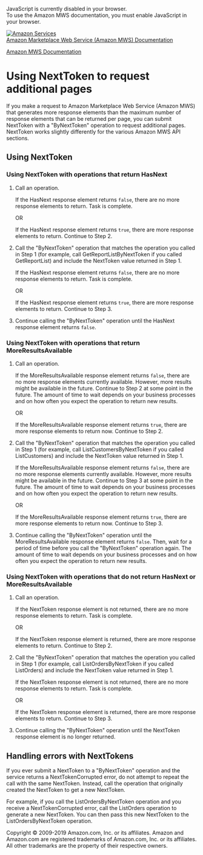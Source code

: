 <div id="MWSDX_noscript">

JavaScript is currently disabled in your browser.  
To use the Amazon MWS documentation, you must enable JavaScript in your
browser.

</div>

<div id="MWSDX_divtop">

[![Amazon
Services](https://images-na.ssl-images-amazon.com/images/G/08/mwsportal/fr_FR/amazonservices.gif "Amazon Services")](http://services.amazon.fr)  
<span id="MWSDX_titlebar">[Amazon Marketplace Web Service (Amazon MWS)
Documentation](https://developer.amazonservices.fr/gp/mws/docs.html)</span>

</div>

<div id="MWSDX_divbottom">

<div id="MWSDX_divleft">

<div id="MWSDX_toc">

</div>

</div>

<div id="MWSDX_divright">

<div id="MWSDX_content">

<span id="MWSDX_breadcrumbs">[Amazon MWS
Documentation](https://developer.amazonservices.fr/gp/mws/docs.html)</span>

<div id="DG_NextToken" class="nested0">

Using NextToken to request additional pages
===========================================

<div class="body">

If you make a request to <span class="ph">Amazon Marketplace Web Service
(Amazon MWS)</span> that generates more response elements than the
maximum number of response elements that can be returned per page, you
can submit <span class="keyword parmname">NextToken</span> with a
"ByNextToken" operation to request additional pages. <span
class="keyword parmname">NextToken</span> works slightly differently for
the various <span class="ph">Amazon MWS</span> API sections.

</div>

<div id="Using" class="topic nested1">

Using NextToken
---------------

<div class="body">

<div class="section">

### Using NextToken with operations that return HasNext

1.  Call an operation.

    If the <span class="keyword parmname">HasNext</span> response
    element returns `false`, there are no more response elements to
    return. Task is complete.

    OR

    If the <span class="keyword parmname">HasNext</span> response
    element returns `true`, there are more response elements to return.
    Continue to Step 2.

2.  Call the "ByNextToken" operation that matches the operation you
    called in Step 1 (for example, call <span
    class="keyword apiname">GetReportListByNextToken</span> if you
    called <span class="keyword apiname">GetReportList</span>) and
    include the <span class="keyword parmname">NextToken</span> value
    returned in Step 1.

    If the <span class="keyword parmname">HasNext</span> response
    element returns `false`, there are no more response elements to
    return. Task is complete.

    OR

    If the <span class="keyword parmname">HasNext</span> response
    element returns `true`, there are more response elements to return.
    Continue to Step 3.

3.  Continue calling the "ByNextToken" operation until the <span
    class="keyword parmname">HasNext</span> response element returns
    `false`.

</div>

<div class="section">

### Using NextToken with operations that return MoreResultsAvailable

1.  Call an operation.

    If the <span class="keyword parmname">MoreResultsAvailable</span>
    response element returns `false`, there are no more response
    elements currently available. However, more results might be
    available in the future. Continue to Step 2 at some point in the
    future. The amount of time to wait depends on your business
    processes and on how often you expect the operation to return new
    results.

    OR

    If the <span class="keyword parmname">MoreResultsAvailable</span>
    response element returns `true`, there are more response elements to
    return now. Continue to Step 2.

2.  Call the "ByNextToken" operation that matches the operation you
    called in Step 1 (for example, call <span
    class="keyword apiname">ListCustomersByNextToken</span> if you
    called <span class="keyword apiname">ListCustomers</span>) and
    include the <span class="keyword parmname">NextToken</span> value
    returned in Step 1.

    If the <span class="keyword parmname">MoreResultsAvailable</span>
    response element returns `false`, there are no more response
    elements currently available. However, more results might be
    available in the future. Continue to Step 3 at some point in the
    future. The amount of time to wait depends on your business
    processes and on how often you expect the operation to return new
    results.

    OR

    If the <span class="keyword parmname">MoreResultsAvailable</span>
    response element returns `true`, there are more response elements to
    return now. Continue to Step 3.

3.  Continue calling the "ByNextToken" operation until the <span
    class="keyword parmname">MoreResultsAvailable</span> response
    element returns `false`. Then, wait for a period of time before you
    call the "ByNextToken" operation again. The amount of time to wait
    depends on your business processes and on how often you expect the
    operation to return new results.

</div>

<div class="section">

### Using NextToken with operations that do not return HasNext or MoreResultsAvailable

1.  Call an operation.

    If the <span class="keyword parmname">NextToken</span> response
    element is not returned, there are no more response elements to
    return. Task is complete.

    OR

    If the <span class="keyword parmname">NextToken</span> response
    element is returned, there are more response elements to return.
    Continue to Step 2.

2.  Call the "ByNextToken" operation that matches the operation you
    called in Step 1 (for example, call <span
    class="keyword apiname">ListOrdersByNextToken</span> if you called
    <span class="keyword apiname">ListOrders</span>) and include the
    <span class="keyword parmname">NextToken</span> value returned in
    Step 1.

    If the <span class="keyword parmname">NextToken</span> response
    element is not returned, there are no more response elements to
    return. Task is complete.

    OR

    If the <span class="keyword parmname">NextToken</span> response
    element is returned, there are more response elements to return.
    Continue to Step 3.

3.  Continue calling the "ByNextToken" operation until the <span
    class="keyword parmname">NextToken</span> response element is no
    longer returned.

</div>

</div>

</div>

<div id="Errors" class="topic nested1">

Handling errors with NextTokens
-------------------------------

<div class="body">

If you ever submit a <span class="keyword parmname">NextToken</span> to
a "ByNextToken" operation and the service returns a <span
class="keyword parmname">NextTokenCorrupted</span> error, do not attempt
to repeat the call with the same <span
class="keyword parmname">NextToken</span>. Instead, call the operation
that originally created the <span
class="keyword parmname">NextToken</span> to get a new <span
class="keyword parmname">NextToken</span>.

For example, if you call the <span
class="keyword apiname">ListOrdersByNextToken</span> operation and you
receive a <span class="keyword parmname">NextTokenCorrupted</span>
error, call the <span class="keyword apiname">ListOrders</span>
operation to generate a new <span
class="keyword parmname">NextToken</span>. You can then pass this new
<span class="keyword parmname">NextToken</span> to the <span
class="keyword apiname">ListOrdersByNextToken</span> operation.

</div>

</div>

</div>

<div id="MWSDX_footer">

Copyright © 2009-2019 Amazon.com, Inc. or its affiliates. Amazon and
Amazon.com are registered trademarks of Amazon.com, Inc. or its
affiliates. All other trademarks are the property of their respective
owners.

</div>

</div>

</div>

<div style="clear: both;">

</div>

</div>
